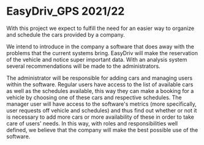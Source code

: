 # EasyDriv_GPS 2021/22
With this project we expect to fulfill the need for an easier way to organize and schedule the cars provided by a company. 

We intend to introduce in the company a software that does away with the problems that the current systems bring. EasyDriv will make the reservation of the vehicle and notice super important data. With an analysis system several recommendations will be made to the administrators.

The administrator will be responsible for adding cars and managing users within the software. Regular users have access to the list of available cars as well as the schedules available, this way they can make a booking for a vehicle by choosing one of these cars and respective schedules. The manager user will have access to the software's metrics (more specifically, user requests off vehicle and schedules) and thus find out whether or not it is necessary to add more cars or more availability of these in order to take care of users' needs. In this way, with roles and responsibilities well defined, we believe that the company will make the best possible use of the software. 
